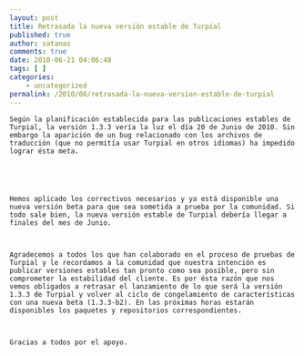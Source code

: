```yaml
---
layout: post
title: Retrasada la nueva versión estable de Turpial
published: true
author: satanas
comments: true
date: 2010-06-21 04:06:48
tags: [ ]
categories:
    - uncategorized
permalink: /2010/06/retrasada-la-nueva-version-estable-de-turpial
---
```


   
  
  
    Según la planificación establecida para las publicaciones estables de Turpial, la versión 1.3.3 vería la luz el día 20 de Junio de 2010. Sin embargo la aparición de un bug relacionado con los archivos de traducción (que no permitía usar Turpial en otros idiomas) ha impedido lograr ésta meta.
  
  
  
  
  
    Hemos aplicado los correctivos necesarios y ya está disponible una nueva versión beta para que sea sometida a prueba por la comunidad. Si todo sale bien, la nueva versión estable de Turpial debería llegar a finales del mes de Junio.
  
  
  
    Agradecemos a todos los que han colaborado en el proceso de pruebas de Turpial y le recordamos a la comunidad que nuestra intención es publicar versiones estables tan pronto como sea posible, pero sin comprometer la estabilidad del cliente. Es por ésta razón que nos vemos obligados a retrasar el lanzamiento de lo que será la versión 1.3.3 de Turpial y volver al ciclo de congelamiento de características con una nueva beta (1.3.3-b2). En las próximas horas estarán disponibles los paquetes y repositorios correspondientes.
  
  
  
    Gracias a todos por el apoyo.
  